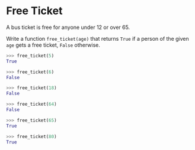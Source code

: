# Free Ticket

A bus ticket is free for anyone under 12 or over 65.

Write a function `free_ticket(age)` that returns `True` if a person of the given `age` gets a free ticket, `False` otherwise.

```python
>>> free_ticket(5)
True

>>> free_ticket(6)
False

>>> free_ticket(18)
False

>>> free_ticket(64)
False

>>> free_ticket(65)
True

>>> free_ticket(80)
True
```

